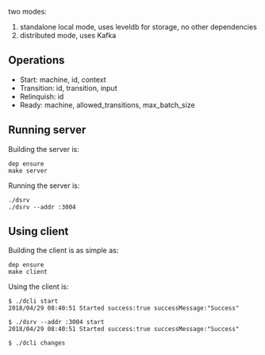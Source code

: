 

two modes:
1. standalone local mode, uses leveldb for storage, no other dependencies
2. distributed mode, uses Kafka



## Operations

* Start: machine, id, context
* Transition: id, transition, input
* Relinquish: id
* Ready: machine, allowed_transitions, max_batch_size

## Running server

Building the server is:

    dep ensure
    make server

Running the server is:

    ./dsrv
    ./dsrv --addr :3004


## Using client

Building the client is as simple as:

    dep ensure
    make client

Using the client is:

    $ ./dcli start
    2018/04/29 08:40:51 Started success:true successMessage:"Success"

    $ ./dsrv --addr :3004 start
    2018/04/29 08:40:51 Started success:true successMessage:"Success"    

    $ ./dcli changes
